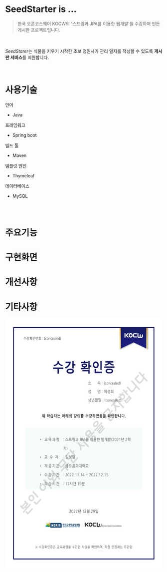 
# SeedStarter is ... 

> 한국 오픈코스웨어 KOCW의 '스프링과 JPA를 이용한 웹개발'을 수강하며 만든 게시판 프로젝트입니다.



</br></br>
*SeedStarer*는 식물을 키우기 시작한 초보 정원사가 관리 일지를 작성할 수 있도록 **게시판 서비스**를 지원합니다.
</br></br></br>



# 사용기술

언어
  * Java

프레임워크
  * Spring boot

빌드 툴
  * Maven

템플릿 엔진
  * Thymeleaf

데이터베이스
  * MySQL

</br></br>

# 주요기능

# 구현화면

# 개선사항

# 기타사항

<img src="images/수강확인증_1.png" width="600" height="800">


